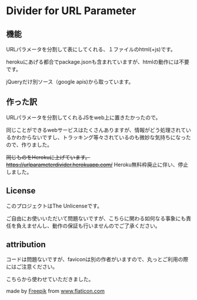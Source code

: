 # Divider for URL Parameter
## 機能
URLパラメータを分割して表にしてくれる、１ファイルのhtml(+js)です。

herokuにあげる都合でpackage.jsonも含まれていますが、htmlの動作には不要です。

jQueryだけ別ソース（google apis)から取っています。

## 作った訳
URLパラメータを分割してくれるJSをweb上に置きたかったので。

同じことができるwebサービスはたくさんありますが、情報がどう処理されているかわからないですし、トラッキング等々されているのも微妙な気持ちになったので、作りました。

~~同じものをHerokuに上げています。~~
~~https://urlparameterdivider.herokuapp.com/~~
Heroku無料枠廃止に伴い、停止しました。

## License
このプロジェクトはThe Unlicenseです。

ご自由にお使いいただいて問題ないですが、こちらに関わる如何なる事象にも責任を負えませんし、動作の保証も行いませんのでご了承ください。

## attribution
コードは問題ないですが、faviconは別の作者がいますので、丸っとご利用の際にはご注意ください。

こちらから使わせていただきました。

made by [Freepik](https://www.freepik.com/) from www.flaticon.com
